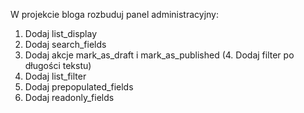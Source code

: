 W projekcie bloga rozbuduj panel administracyjny:

1. Dodaj list_display
2. Dodaj search_fields
3. Dodaj akcje mark_as_draft i mark_as_published
(4. Dodaj filter po długości tekstu)
5. Dodaj list_filter
6. Dodaj prepopulated_fields
7. Dodaj readonly_fields
   
